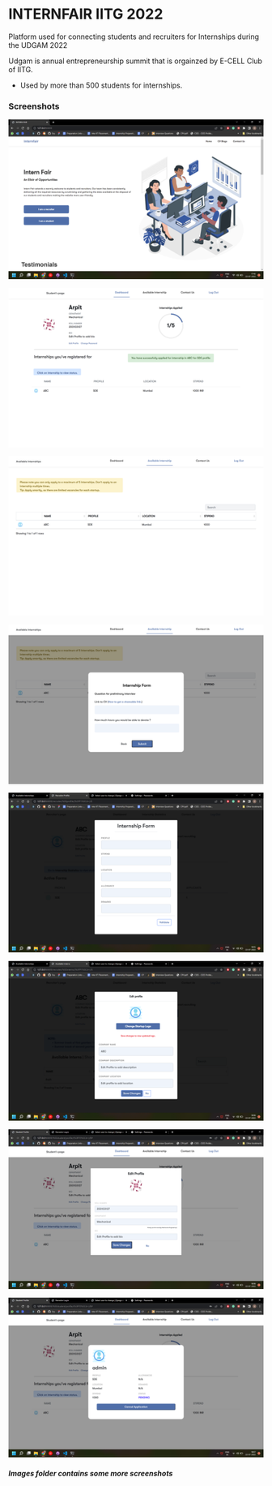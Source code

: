# INTERNFAIR IITG 2022

Platform used for connecting students and recruiters for Internships during the UDGAM 2022

Udgam is annual entrepreneurship summit that is orgainzed by E-CELL Club of IITG.

- Used by more than 500 students for internships.

### Screenshots

![Screenshot94 info](https://raw.githubusercontent.com/ArpitSureka/InternFair_2022/main/Images/Screenshot%20(109).png)

![Screenshot94 info](https://raw.githubusercontent.com/ArpitSureka/InternFair_2022/main/Images/Screenshot%20(115).png)

![Screenshot94 info](https://raw.githubusercontent.com/ArpitSureka/InternFair_2022/main/Images/Screenshot%20(113).png)

![Screenshot94 info](https://raw.githubusercontent.com/ArpitSureka/InternFair_2022/main/Images/Screenshot%20(114).png)

![Screenshot94 info](https://raw.githubusercontent.com/ArpitSureka/InternFair_2022/main/Images/Screenshot%20(116).png)

![Screenshot94 info](https://raw.githubusercontent.com/ArpitSureka/InternFair_2022/main/Images/Screenshot%20(118).png)

![Screenshot94 info](https://raw.githubusercontent.com/ArpitSureka/InternFair_2022/main/Images/Screenshot%20(119).png)

![Screenshot94 info](https://raw.githubusercontent.com/ArpitSureka/InternFair_2022/main/Images/Screenshot%20(121).png)

##### Images folder contains some more screenshots